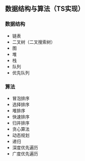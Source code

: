 
## 数据结构与算法（TS实现）

### 数据结构
- 链表
- 二叉树（二叉搜索树）
- 图
- 堆
- 栈
- 队列
- 优先队列
### 算法
- 冒泡排序
- 选择排序
- 堆排序
- 快速排序
- 归并排序
- 贪心算法
- 动态规划
- 递归
- 深度优先遍历
- 广度优先遍历
